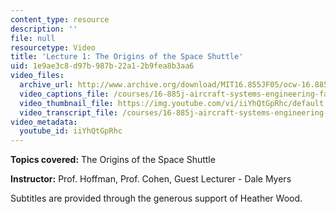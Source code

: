 ```yaml
---
content_type: resource
description: ''
file: null
resourcetype: Video
title: 'Lecture 1: The Origins of the Space Shuttle'
uid: 1e9ae3c8-d97b-987b-22a1-2b9fea8b3aa6
video_files:
  archive_url: http://www.archive.org/download/MIT16.855JF05/ocw-16.885-08sep2005-220k.mp4
  video_captions_file: /courses/16-885j-aircraft-systems-engineering-fall-2005/e6a5fc45bcdf57debb9b641b2c13c43b_iiYhQtGpRhc.vtt
  video_thumbnail_file: https://img.youtube.com/vi/iiYhQtGpRhc/default.jpg
  video_transcript_file: /courses/16-885j-aircraft-systems-engineering-fall-2005/d847603cbfaf3c80f62ba0cf2f0ffd14_iiYhQtGpRhc.pdf
video_metadata:
  youtube_id: iiYhQtGpRhc
---
```


**Topics covered:** The Origins of the Space Shuttle

**Instructor:** Prof. Hoffman, Prof. Cohen, Guest Lecturer - Dale Myers

Subtitles are provided through the generous support of Heather Wood.